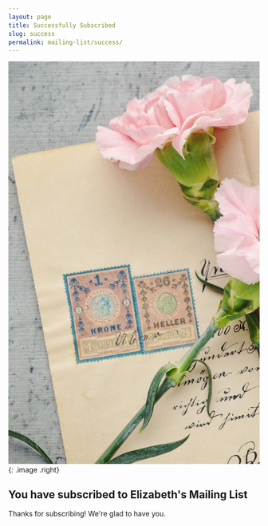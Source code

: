 ```yaml
---
layout: page
title: Successfully Subscribed
slug: success
permalink: mailing-list/success/
---
```

    
![Email List](/images/email.jpg)
{: .image .right}

## You have subscribed to Elizabeth's Mailing List

Thanks for subscribing!  We're glad to have you.

<br />
<br />
<br />
<br />
<br />
<br />
<br />
<br />
<br />
<br />
<br />
<br />
<br />
<br />
<br />
<br />
<br />
<br />
<br />
<br />
<br />
